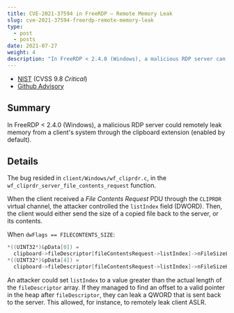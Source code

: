 ```yaml
---
title: CVE-2021-37594 in FreeRDP — Remote Memory Leak
slug: cve-2021-37594-freerdp-remote-memory-leak
type:
  - post
  - posts
date: 2021-07-27
weight: 4
description: "In FreeRDP < 2.4.0 (Windows), a malicious RDP server can remotely leak memory from a client's system through the clipboard extension (enabled by default)."
---
```


* [NIST](https://nvd.nist.gov/vuln/detail/CVE-2021-37594) (CVSS 9.8 *Critical*)
* [Github Advisory](https://github.com/FreeRDP/FreeRDP/security/advisories/GHSA-gw67-q7f9-4cg2)

## Summary

In FreeRDP < 2.4.0 (Windows), a malicious RDP server could remotely leak memory from a client's system through the clipboard extension (enabled by default).

## Details

The bug resided in `client/Windows/wf_cliprdr.c`, in the `wf_cliprdr_server_file_contents_request` function.

When the client received a *File Contents Request* PDU through the `CLIPRDR` virtual channel, the attacker controlled the `listIndex` field (DWORD). Then, the client would either send the size of a copied file back to the server, or its contents.

When `dwFlags == FILECONTENTS_SIZE`:

```c
*((UINT32*)&pData[0]) =
  clipboard->fileDescriptor[fileContentsRequest->listIndex]->nFileSizeLow;
*((UINT32*)&pData[4]) =
  clipboard->fileDescriptor[fileContentsRequest->listIndex]->nFileSizeHigh;
```

An attacker could set `listIndex` to a value greater than the actual length of the `fileDescriptor` array. If they managed to find an offset to a valid pointer in the heap after `fileDescriptor`, they can leak a QWORD that is sent back to the server. This allowed, for instance, to remotely leak client ASLR.

